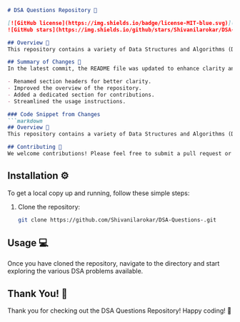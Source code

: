 ```markdown
# DSA Questions Repository 🚀

[![GitHub license](https://img.shields.io/badge/license-MIT-blue.svg)](LICENSE)
![GitHub stars](https://img.shields.io/github/stars/Shivanilarokar/DSA-Questions-?style=social)

## Overview 🌟
This repository contains a variety of Data Structures and Algorithms (DSA) problems designed to help you enhance your coding skills and prepare for technical interviews. Each problem is categorized, making it easier to navigate and find specific topics.

## Summary of Changes 📜
In the latest commit, the README file was updated to enhance clarity and improve the overall presentation. Key changes include:

- Renamed section headers for better clarity.
- Improved the overview of the repository.
- Added a dedicated section for contributions.
- Streamlined the usage instructions.

### Code Snippet from Changes
```markdown
## Overview 🌟
This repository contains a variety of Data Structures and Algorithms (DSA) problems designed to help you enhance your coding skills and prepare for technical interviews. Each problem is categorized, making it easier to navigate and find specific topics.

## Contributing 🤝
We welcome contributions! Please feel free to submit a pull request or open an issue. Your help is greatly appreciated!
```

## Installation ⚙️
To get a local copy up and running, follow these simple steps:

1. Clone the repository:
    ```bash
    git clone https://github.com/Shivanilarokar/DSA-Questions-.git
    ```

## Usage 💻
Once you have cloned the repository, navigate to the directory and start exploring the various DSA problems available.

## Thank You! 🎉
Thank you for checking out the DSA Questions Repository! Happy coding! 🚀
```